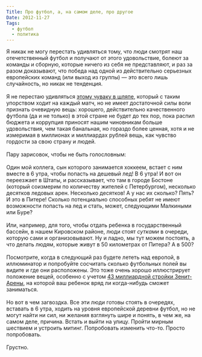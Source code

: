 ```yaml
---
Title: Про футбол, а, на самом деле, про другое
Date: 2012-11-27
Tags: 
  - футбол
  - политика
---
```


<div class="text">Я никак не могу перестать удивляться тому, что люди смотрят наш отечетственный футбол и получают от этого удовольствие, болеют за команды и сборную, которые ничего из себя не представляют, и раз за разом доказывают, что победа над одной из действительно серьезных европейских команд (или выход из группы) — это всего лишь случайность, но никак не тенденция.<br /><br />
Я не перестаю удивляться <a href="http://lenta.ru/news/2012/11/26/boyarsky/">этому чуваку в шляпе</a>, который с таким упорством ходит на каждый матч, но не имеет достаточной силы воли признать очевидную вещь: хорошего, действительно качественного футбола (да и не только) в этой стране не будет до тех пор, пока распил бюджета и коррупция приносят нашим чиновникам больше удовольствия, чем такая банальная, но гораздо более ценная, хотя и не измеримая в миллионах и миллиардах рублей вещь, как чувство гордости за свою страну и людей.<br /><br />
Пару зарисовок, чтобы не быть голословным:<br /><br />
Один мой коллега, сын которого занимается хоккеем, встает с ним вместе в 6 утра, чтобы попасть на дешевый лед! В 6 утра! И вот он переезжает в Штаты, и рассказывает, что там в городе Бостоне (который соизмерим по количеству жителей с Петербургом), несколько десятков ледовых арен. Несколько десятков! А у нас их сколько? Пять? И это в Питере! Сколько потенциально способных ребят не имеют возможности попасть на лед и стать, может, следующими Малкиными или Буре?<br /><br />
Или, например, для того, чтобы отдать ребенка в государственный бассейн, в нашем Кировском районе, люди стоят <i>сутками</i> в очереди, которую сами и организовывают. Ну и ладно, мы тут можем постоять, а что делать людям, которые живут в 50 километрах от Питера? А в 500?<br /><br />
Посмотрите, когда в следующий раз будете лететь над европой, в иллюминатор и попробуйте сосчитать сколько футбольных полей вы видите и где они расположены. Это тоже очень хорошо иллюстрирует положение вещей, особенно с учетом <a href="http://ru.wikipedia.org/wiki/%D0%97%D0%B5%D0%BD%D0%B8%D1%82-%D0%B0%D1%80%D0%B5%D0%BD%D0%B0_(%D0%A1%D0%B0%D0%BD%D0%BA%D1%82-%D0%9F%D0%B5%D1%82%D0%B5%D1%80%D0%B1%D1%83%D1%80%D0%B3)">43 миллиардной стройки Зенит-Арены</a>, на которой ваш ребенок вряд ли когда-нибудь сможет заниматься.<br /><br />
Но вот в чем загвоздка. Все эти люди готовы стоять в очередях, вставать в 6 утра, ходить на уровня европейской деревни футбол, но не могут найти ни сил, ни желания взглянуть шире и понять, в чем же, на самом деле, причина. Встать и выйти на улицу. Пройти мирным шествием и устроить митинг. Попробовать изменить что-то. Просто попробовать.<br /><br />
Грустно.</div>
